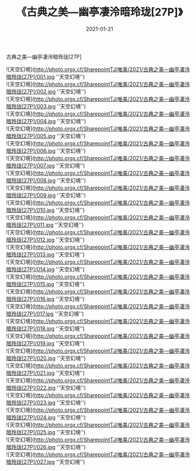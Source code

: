 ﻿---
layout: post
title:  《古典之美—幽亭凄泠暗玲珑[27P]》
date:   2021-01-21
img: http://photo.orgx.cf/SharepointTJ/唯美/2021/古典之美—幽亭凄泠暗玲珑[27P]/000.jpg
categories: [美女, 清纯, 唯美]
---

古典之美—幽亭凄泠暗玲珑[27P]



![天空幻境](http://photo.orgx.cf/SharepointTJ/唯美/2021/古典之美—幽亭凄泠暗玲珑[27P]/001.jpg ''天空幻境'') <br>
![天空幻境](http://photo.orgx.cf/SharepointTJ/唯美/2021/古典之美—幽亭凄泠暗玲珑[27P]/002.jpg ''天空幻境'') <br>
![天空幻境](http://photo.orgx.cf/SharepointTJ/唯美/2021/古典之美—幽亭凄泠暗玲珑[27P]/003.jpg ''天空幻境'') <br>
![天空幻境](http://photo.orgx.cf/SharepointTJ/唯美/2021/古典之美—幽亭凄泠暗玲珑[27P]/004.jpg ''天空幻境'') <br>
![天空幻境](http://photo.orgx.cf/SharepointTJ/唯美/2021/古典之美—幽亭凄泠暗玲珑[27P]/005.jpg ''天空幻境'') <br>
![天空幻境](http://photo.orgx.cf/SharepointTJ/唯美/2021/古典之美—幽亭凄泠暗玲珑[27P]/006.jpg ''天空幻境'') <br>
![天空幻境](http://photo.orgx.cf/SharepointTJ/唯美/2021/古典之美—幽亭凄泠暗玲珑[27P]/007.jpg ''天空幻境'') <br>
![天空幻境](http://photo.orgx.cf/SharepointTJ/唯美/2021/古典之美—幽亭凄泠暗玲珑[27P]/008.jpg ''天空幻境'') <br>
![天空幻境](http://photo.orgx.cf/SharepointTJ/唯美/2021/古典之美—幽亭凄泠暗玲珑[27P]/009.jpg ''天空幻境'') <br>
![天空幻境](http://photo.orgx.cf/SharepointTJ/唯美/2021/古典之美—幽亭凄泠暗玲珑[27P]/010.jpg ''天空幻境'') <br>
![天空幻境](http://photo.orgx.cf/SharepointTJ/唯美/2021/古典之美—幽亭凄泠暗玲珑[27P]/011.jpg ''天空幻境'') <br>
![天空幻境](http://photo.orgx.cf/SharepointTJ/唯美/2021/古典之美—幽亭凄泠暗玲珑[27P]/012.jpg ''天空幻境'') <br>
![天空幻境](http://photo.orgx.cf/SharepointTJ/唯美/2021/古典之美—幽亭凄泠暗玲珑[27P]/013.jpg ''天空幻境'') <br>
![天空幻境](http://photo.orgx.cf/SharepointTJ/唯美/2021/古典之美—幽亭凄泠暗玲珑[27P]/014.jpg ''天空幻境'') <br>
![天空幻境](http://photo.orgx.cf/SharepointTJ/唯美/2021/古典之美—幽亭凄泠暗玲珑[27P]/015.jpg ''天空幻境'') <br>
![天空幻境](http://photo.orgx.cf/SharepointTJ/唯美/2021/古典之美—幽亭凄泠暗玲珑[27P]/016.jpg ''天空幻境'') <br>
![天空幻境](http://photo.orgx.cf/SharepointTJ/唯美/2021/古典之美—幽亭凄泠暗玲珑[27P]/017.jpg ''天空幻境'') <br>
![天空幻境](http://photo.orgx.cf/SharepointTJ/唯美/2021/古典之美—幽亭凄泠暗玲珑[27P]/018.jpg ''天空幻境'') <br>
![天空幻境](http://photo.orgx.cf/SharepointTJ/唯美/2021/古典之美—幽亭凄泠暗玲珑[27P]/019.jpg ''天空幻境'') <br>
![天空幻境](http://photo.orgx.cf/SharepointTJ/唯美/2021/古典之美—幽亭凄泠暗玲珑[27P]/020.jpg ''天空幻境'') <br>
![天空幻境](http://photo.orgx.cf/SharepointTJ/唯美/2021/古典之美—幽亭凄泠暗玲珑[27P]/021.jpg ''天空幻境'') <br>
![天空幻境](http://photo.orgx.cf/SharepointTJ/唯美/2021/古典之美—幽亭凄泠暗玲珑[27P]/022.jpg ''天空幻境'') <br>
![天空幻境](http://photo.orgx.cf/SharepointTJ/唯美/2021/古典之美—幽亭凄泠暗玲珑[27P]/023.jpg ''天空幻境'') <br>
![天空幻境](http://photo.orgx.cf/SharepointTJ/唯美/2021/古典之美—幽亭凄泠暗玲珑[27P]/024.jpg ''天空幻境'') <br>
![天空幻境](http://photo.orgx.cf/SharepointTJ/唯美/2021/古典之美—幽亭凄泠暗玲珑[27P]/025.jpg ''天空幻境'') <br>
![天空幻境](http://photo.orgx.cf/SharepointTJ/唯美/2021/古典之美—幽亭凄泠暗玲珑[27P]/026.jpg ''天空幻境'') <br>
![天空幻境](http://photo.orgx.cf/SharepointTJ/唯美/2021/古典之美—幽亭凄泠暗玲珑[27P]/027.jpg ''天空幻境'') <br>
